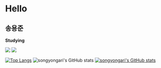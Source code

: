 # Hello

## 송용준

<b> Studying </b>

<span>
<img src="https://img.shields.io/badge/MySQL-4479A1?style=plastic&logo=MySQL&logoColor=white"/>
<img src="https://img.shields.io/badge/python-3776AB?style=plastic&logo=python&logoColor=white"/>
</span>

[![Top Langs](https://github-readme-stats.vercel.app/api/top-langs/?username=songyongari)](https://github.com/songyongari/github-readme-stats)
![songyongari's GitHub stats](https://github-readme-stats.vercel.app/api?username=songyongari&include_all_commits=true&theme=nord&hide_border=true&count_private=true)
[![songyongari's GitHub stats](https://github-readme-stats.vercel.app/api?username=songyongari)](https://github.com/songyongari/github-readme-stats)
